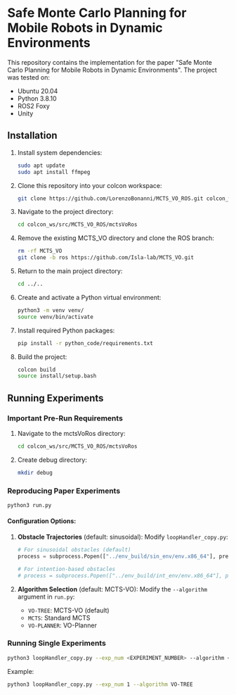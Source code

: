 # Safe Monte Carlo Planning for Mobile Robots in Dynamic Environments

This repository contains the implementation for the paper "Safe Monte Carlo Planning for Mobile Robots in Dynamic Environments". The project was tested on:
- Ubuntu 20.04
- Python 3.8.10
- ROS2 Foxy
- Unity

## Installation

1. Install system dependencies:
   ```bash
   sudo apt update
   sudo apt install ffmpeg
   ```

2. Clone this repository into your colcon workspace:
   ```bash
   git clone https://github.com/LorenzoBonanni/MCTS_VO_ROS.git colcon_ws/src
   ```

3. Navigate to the project directory:
   ```bash
   cd colcon_ws/src/MCTS_VO_ROS/mctsVoRos
   ```

4. Remove the existing MCTS_VO directory and clone the ROS branch:
   ```bash
   rm -rf MCTS_VO
   git clone -b ros https://github.com/Isla-lab/MCTS_VO.git
   ```

5. Return to the main project directory:
   ```bash
   cd ../..
   ```

6. Create and activate a Python virtual environment:
   ```bash
   python3 -m venv venv/
   source venv/bin/activate
   ```

7. Install required Python packages:
   ```bash
   pip install -r python_code/requirements.txt
   ```

8. Build the project:
   ```bash
   colcon build
   source install/setup.bash
   ```

## Running Experiments

### Important Pre-Run Requirements
1. Navigate to the mctsVoRos directory:
   ```bash
   cd colcon_ws/src/MCTS_VO_ROS/mctsVoRos
   ```

2. Create debug directory:
   ```bash
   mkdir debug
   ```

### Reproducing Paper Experiments
```bash
python3 run.py
```

#### Configuration Options:
1. **Obstacle Trajectories** (default: sinusoidal):
   Modify `loopHandler_copy.py`:
   ```python
   # For sinusoidal obstacles (default)
   process = subprocess.Popen(["../env_build/sin_env/env.x86_64"], preexec_fn=os.setpgrp)
   
   # For intention-based obstacles
   # process = subprocess.Popen(["../env_build/int_env/env.x86_64"], preexec_fn=os.setpgrp)
   ```

2. **Algorithm Selection** (default: MCTS-VO):
   Modify the `--algorithm` argument in `run.py`:
   - `VO-TREE`: MCTS-VO (default)
   - `MCTS`: Standard MCTS
   - `VO-PLANNER`: VO-Planner

### Running Single Experiments
```bash
python3 loopHandler_copy.py --exp_num <EXPERIMENT_NUMBER> --algorithm <ALGORITHM>
```
Example:
```bash
python3 loopHandler_copy.py --exp_num 1 --algorithm VO-TREE
```
